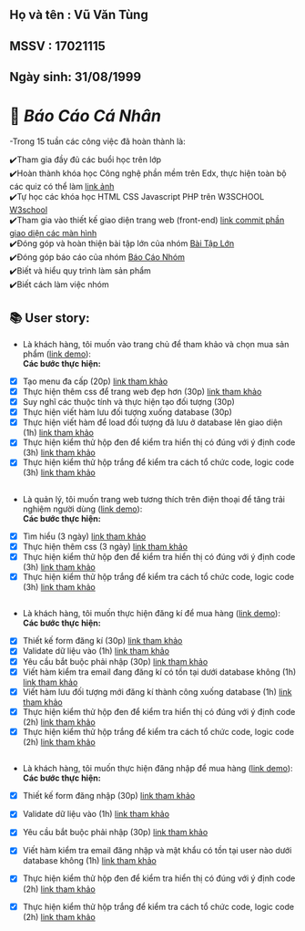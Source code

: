 ## Họ và tên : Vũ Văn Tùng

## MSSV : 17021115

## Ngày sinh: 31/08/1999

# :memo: **_Báo Cáo Cá Nhân_**<br>
-Trong 15 tuần các công việc đã hoàn thành là:<br>

:heavy_check_mark:Tham gia đầy đủ các buổi học trên lớp<br>
:heavy_check_mark:Hoàn thành khóa học Công nghệ phần mềm trên Edx, thực hiện toàn bộ các quiz có thể làm <a href="https://github.com/phuctd99/INT2208-8-2019/blob/master/VuVanTung/SoftEng1x.jpg">link ảnh</a><br>
:heavy_check_mark:Tự học các khóa học HTML CSS Javascript PHP trên W3SCHOOL <a href="https://www.w3schools.com/">W3school</a><br>
:heavy_check_mark:Tham gia vào thiết kế giao diện trang web (front-end) <a href="https://github.com/phuctd99/INT2208-8-2019/commit/bbcb5af0fd58e0289231a4c09bce62c8e9bc96b2">link commit phần giao diện các màn hình</a><br>
:heavy_check_mark:Đóng góp và hoàn thiện bài tập lớn của nhóm <a href="https://github.com/phuctd99/INT2208-8-2019">Bài Tập Lớn</a><br>
:heavy_check_mark:Đóng góp báo cáo của nhóm <a href="https://docs.google.com/document/d/1ulHy8mqjWeYp0Nho_qiHYMxCGb5hvM7sHmgFqw_CxSs/edit?usp=sharing&fbclid=IwAR3uuNIxH_WjXkaXxtfPU-6Ml7LcS0Ux8DuJ0L9BdU88uctF2va73qGVymQ">Báo Cáo Nhóm</a><br>
:heavy_check_mark:Biết và hiểu quy trình làm sản phẩm<br>
:heavy_check_mark:Biết cách làm việc nhóm<br>

## :books: User story: 
- Là khách hàng, tôi muốn vào trang chủ để tham khảo và chọn mua sản phẩm (<a href="https://youtu.be/0DaRueFHEgY">link demo</a>):<br>
**Các bước thực hiện:**
- [x] Tạo menu đa cấp (20p) <a href="https://www.w3schools.com" rel="noopener noreferrer" target="_blank">link tham khảo</a>
- [x] Thực hiện thêm css để trang web đẹp hơn (30p) <a href="https://www.w3schools.com/howto/howto_css_dropdown.asp" rel="noopener noreferrer" target="_blank">link tham khảo</a>
- [x] Suy nghĩ các thuộc tính và thực hiện tạo đối tượng (30p)
- [x] Thực hiện viết hàm lưu đối tượng xuống database (30p)
- [x] Thực hiện viết hàm để load đối tượng đã lưu ở database lên giao diện (1h) <a href="https://howtodoinjava.com/hibernate/hibernate-insert-query-tutorial/" rel="noopener noreferrer" target="_blank">link tham khảo</a>
- [x] Thực hiện kiểm thử hộp đen để kiểm tra hiển thị có đúng với ý định code (3h)  <a href="https://docs.google.com/document/d/1a4i_31R8WBUAnF91syr1FwBpKoAiTY6rEJt1xWjb74M/edit#heading=h.fvjpas4blmex">link tham khảo</a>
- [x] Thực hiện kiểm thử hộp trắng để kiểm tra cách tổ chức code, logic code (3h) <a href="https://docs.google.com/document/d/1a4i_31R8WBUAnF91syr1FwBpKoAiTY6rEJt1xWjb74M/edit#heading=h.fvjpas4blmex">link tham khảo</a>
##
- Là quản lý, tôi muốn trang web tương thích trên điện thoại để tăng trải nghiệm người dùng (<a href="https://youtu.be/3wumUqEUrt0">link demo</a>):<br>
**Các bước thực hiện:**
- [x] Tìm hiểu (3 ngày) <a href="https://www.w3schools.com/html/html_responsive.asp">link tham khảo</a>
- [x] Thực hiện thêm css (3 ngày) <a href="https://www.w3schools.com/w3css/w3css_responsive.asp">link tham khảo</a>
- [x] Thực hiện kiểm thử hộp đen để kiểm tra hiển thị có đúng với ý định code (3h)  <a href="https://docs.google.com/document/d/1a4i_31R8WBUAnF91syr1FwBpKoAiTY6rEJt1xWjb74M/edit#heading=h.fvjpas4blmex">link tham khảo</a>
- [x] Thực hiện kiểm thử hộp trắng để kiểm tra cách tổ chức code, logic code (3h) <a href="https://docs.google.com/document/d/1a4i_31R8WBUAnF91syr1FwBpKoAiTY6rEJt1xWjb74M/edit#heading=h.fvjpas4blmex">link tham khảo</a>
##
- Là khách hàng, tôi muốn thực hiện đăng kí để mua hàng (<a href="https://youtu.be/iQ8U3PYwoGA">link demo</a>):<br>
**Các bước thực hiện:**
- [x] Thiết kế form đăng kí (30p) <a href="https://www.w3schools.com/html/html_forms.asp">link tham khảo</a>
- [x] Validate dữ liệu vào (1h) <a href="https://www.w3schools.com/js/js_validation.asp">link tham khảo</a>
- [x] Yêu cầu bắt buộc phải nhập (30p) <a href="https://www.w3schools.com/tags/att_input_required.asp">link tham khảo</a>
- [x] Viết hàm kiểm tra email đang đăng kí có tồn tại dưới database không (1h) <a href="https://stackoverflow.com/questions/9412126/how-to-check-that-an-object-is-empty-in-php">link tham khảo</a>
- [x] Viết hàm lưu đối tượng mới đăng kí thành công xuống database (1h) <a href="https://stackoverflow.com/questions/16859676/php-inserting-class-objects-into-database">link tham khảo</a>
- [x] Thực hiện kiểm thử hộp đen để kiểm tra hiển thị có đúng với ý định code (2h)  <a href="https://docs.google.com/document/d/1a4i_31R8WBUAnF91syr1FwBpKoAiTY6rEJt1xWjb74M/edit#heading=h.fvjpas4blmex">link tham khảo</a>
- [x] Thực hiện kiểm thử hộp trắng để kiểm tra cách tổ chức code, logic code (2h) <a href="https://docs.google.com/document/d/1a4i_31R8WBUAnF91syr1FwBpKoAiTY6rEJt1xWjb74M/edit#heading=h.fvjpas4blmex">link tham khảo</a>
##
- Là khách hàng, tôi muốn thực hiện đăng nhập để mua hàng (<a href="https://youtu.be/iQ8U3PYwoGA">link demo</a>):<br>
**Các bước thực hiện:**
- [x] Thiết kế form đăng nhập (30p) <a href="https://www.w3schools.com/html/html_forms.asp">link tham khảo</a>
- [x] Validate dữ liệu vào (1h) <a href="https://www.w3schools.com/js/js_validation.asp">link tham khảo</a>
- [x] Yêu cầu bắt buộc phải nhập (30p) <a href="https://www.w3schools.com/tags/att_input_required.asp">link tham khảo</a>
- [x] Viết hàm kiểm tra email đăng nhập và mật khẩu có tồn tại user nào dưới database không (1h) <a href="https://stackoverflow.com/questions/9412126/how-to-check-that-an-object-is-empty-in-php">link tham khảo</a>
- [x] Thực hiện kiểm thử hộp đen để kiểm tra hiển thị có đúng với ý định code (2h)  <a href="https://docs.google.com/document/d/1a4i_31R8WBUAnF91syr1FwBpKoAiTY6rEJt1xWjb74M/edit#heading=h.fvjpas4blmex">link tham khảo</a>
- [x] Thực hiện kiểm thử hộp trắng để kiểm tra cách tổ chức code, logic code (2h) <a href="https://docs.google.com/document/d/1a4i_31R8WBUAnF91syr1FwBpKoAiTY6rEJt1xWjb74M/edit#heading=h.fvjpas4blmex">link tham khảo</a>

